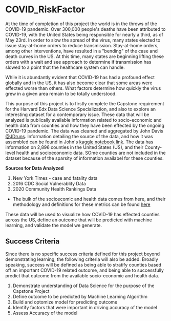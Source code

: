 # COVID_RiskFactor

At the time of completion of this project the world is in the throws of the COVID-19 pandemic. Over 300,000 people's deaths have been attributed to COVID-19, with the United States being responsible for nearly a third, as of May 23rd. In order to slow the spread of the virus, many states elected to issue stay-at-home orders to reduce transmission. Stay-at-home orders, among other interventions, have resulted in a "bending" of the case and death curves in the US. At this time, many states are beginning lifting these orders with a wait and see approach to determine if transmission has slowed to a point that the healthcare system can handle. 

While it is abundantly evident that COVID-19 has had a profound effect globally and in the US, it has also become clear that some areas were effected worse than others. What factors determine how quickly the virus grew in a given area remain to be totally understood. 

This purpose of this project is to firstly complete the Capstone requirement for the Harvard Edx Data Science Specialization, and also to explore an interesting dataset for a contemporary issue. These data that will be analyzed is publically available information related to socio-economic and health data from counties and how they have been effected by the ongoing COVID-19 pandemic. The data was cleaned and aggregated by John Davis [@JDruns](https://twitter.com/JDruns "John Davis Twitter"). Information detailing the source of the data, and how it was assembled can be found in John's [kaggle notebook link](https://www.kaggle.com/johnjdavisiv/us-counties-weather-health-covid19-data). The data has information on 2,896 counties in the United States (US), and their County-level health and socioeconomic data. SOme counties are not included in the dataset because of the sparsity of information availabel for these counties. 

**Sources for Data Analyzed**
1. New York Times - case and fatality data
2. 2016 CDC Social Vulnerablity Data
3. 2020 Community Health Rankings Data
  * The bulk of the socioecomic and health data comes from here, and their methodology and definitions for these metrics can be found [here](https://www.countyhealthrankings.org/explore-health-rankings/measures-data-sources/county-health-rankings-model/policies-and-programs) 

These data will be used to visualize how COVID-19 has effected counties across the US, define an outcome that will be predicted with machine learning, and validate the model we generate. 

## Success Criteria

Since there is no specific success criteria defined for this project beyond demonstrating learning, the following criteria will also be added. Broadly speaking, success will be defined as being able to stratify counties based off an important COVID-19 related outcome, and being able to successfully predict that outcome from the available socio-economic and health data. 

1. Demonstrate understanding of Data Science for the purpose of the Capstone Project 
2. Define outcome to be predicted by Machine Learning Algorithm
3. Build and optomize model for predicting outcome
4. Identify factors that were important in driving accuracy of the model
5. Assess Accuracy of the model
